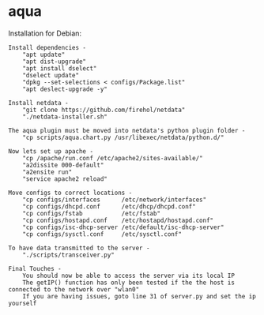 # aqua

Installation for Debian:

    Install dependencies -
        "apt update"
        "apt dist-upgrade"
        "apt install dselect"
        "dselect update"
        "dpkg --set-selections < configs/Package.list"
        "apt deslect-upgrade -y"

    Install netdata -
        "git clone https://github.com/firehol/netdata"
        "./netdata-installer.sh"

    The aqua plugin must be moved into netdata's python plugin folder - 
        "cp scripts/aqua.chart.py /usr/libexec/netdata/python.d/"
    
    Now lets set up apache - 
        "cp /apache/run.conf /etc/apache2/sites-available/"
        "a2dissite 000-default"
        "a2ensite run"
        "service apache2 reload"

    Move configs to correct locations - 
        "cp configs/interfaces      /etc/network/interfaces"
        "cp configs/dhcpd.conf      /etc/dhcp/dhcpd.conf"
        "cp configs/fstab           /etc/fstab"
        "cp configs/hostapd.conf    /etc/hostapd/hostapd.conf"
        "cp configs/isc-dhcp-server /etc/default/isc-dhcp-server"
        "cp configs/sysctl.conf     /etc/sysctl.conf"

    To have data transmitted to the server - 
        "./scripts/transceiver.py"

    Final Touches -
        You should now be able to access the server via its local IP
        The getIP() function has only been tested if the the host is connected to the network over "wlan0"
        If you are having issues, goto line 31 of server.py and set the ip yourself

